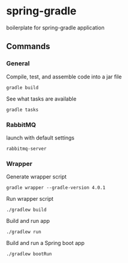 # spring-gradle
boilerplate for spring-gradle application


## Commands
### General
Compile, test, and assemble code into a jar file
```
gradle build
```


See what tasks are available
```
gradle tasks
```


### RabbitMQ
launch with default settings
```
rabbitmq-server
```


### Wrapper
Generate wrapper script
```
gradle wrapper --gradle-version 4.0.1
```


Run wrapper script
```
./gradlew build
```


Build and run app
```
./gradlew run
```

Build and run a Spring boot app
```
./gradlew bootRun
```